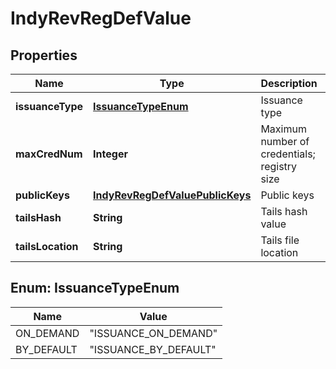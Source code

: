 

# IndyRevRegDefValue


## Properties

Name | Type | Description | Notes
------------ | ------------- | ------------- | -------------
**issuanceType** | [**IssuanceTypeEnum**](#IssuanceTypeEnum) | Issuance type |  [optional]
**maxCredNum** | **Integer** | Maximum number of credentials; registry size |  [optional]
**publicKeys** | [**IndyRevRegDefValuePublicKeys**](IndyRevRegDefValuePublicKeys.md) | Public keys |  [optional]
**tailsHash** | **String** | Tails hash value |  [optional]
**tailsLocation** | **String** | Tails file location |  [optional]



## Enum: IssuanceTypeEnum

Name | Value
---- | -----
ON_DEMAND | &quot;ISSUANCE_ON_DEMAND&quot;
BY_DEFAULT | &quot;ISSUANCE_BY_DEFAULT&quot;



